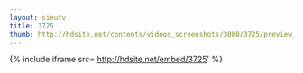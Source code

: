 ```yaml
---
layout: sieutv
title: 3725
thumb: http://hdsite.net/contents/videos_screenshots/3000/3725/preview_360p.mp4.jpg
---
```

{% include iframe src='http://hdsite.net/embed/3725' %}
 
